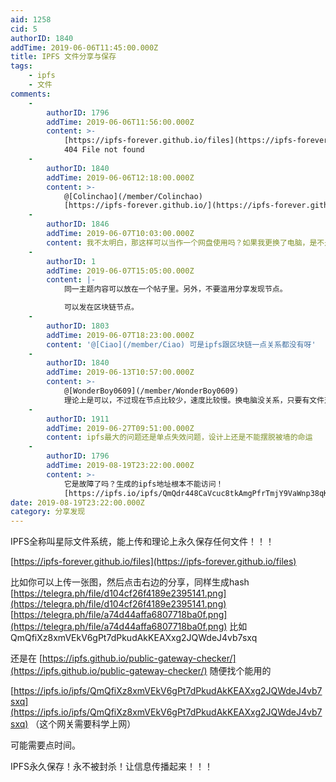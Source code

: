 ```yaml
---
aid: 1258
cid: 5
authorID: 1840
addTime: 2019-06-06T11:45:00.000Z
title: IPFS 文件分享与保存
tags:
    - ipfs
    - 文件
comments:
    -
        authorID: 1796
        addTime: 2019-06-06T11:56:00.000Z
        content: >-
            [https://ipfs-forever.github.io/files](https://ipfs-forever.github.io/files)
            404 File not found
    -
        authorID: 1840
        addTime: 2019-06-06T12:18:00.000Z
        content: >-
            @[Colinchao](/member/Colinchao)
            [https://ipfs-forever.github.io/](https://ipfs-forever.github.io/)
    -
        authorID: 1846
        addTime: 2019-06-07T10:03:00.000Z
        content: 我不太明白，那这样可以当作一个网盘使用吗？如果我更换了电脑，是不是就不能找到以往的文件列表了？
    -
        authorID: 1
        addTime: 2019-06-07T15:05:00.000Z
        content: |-
            同一主题内容可以放在一个帖子里。另外，不要滥用分享发现节点。

            可以发在区块链节点。
    -
        authorID: 1803
        addTime: 2019-06-07T18:23:00.000Z
        content: '@[Ciao](/member/Ciao) 可是ipfs跟区块链一点关系都没有呀'
    -
        authorID: 1840
        addTime: 2019-06-13T10:57:00.000Z
        content: >-
            @[WonderBoy0609](/member/WonderBoy0609)
            理论上是可以，不过现在节点比较少，速度比较慢。换电脑没关系，只要有文件对应hash值，任一联网电脑都可访问。
    -
        authorID: 1911
        addTime: 2019-06-27T09:51:00.000Z
        content: ipfs最大的问题还是单点失效问题，设计上还是不能摆脱被墙的命运
    -
        authorID: 1796
        addTime: 2019-08-19T23:22:00.000Z
        content: >-
            它是故障了吗？生成的ipfs地址根本不能访问！
            [https://ipfs.io/ipfs/QmQdr448CaVcuc8tkAmgPfrTmjY9VaWnp38qKqSLUto2Az](https://ipfs.io/ipfs/QmQdr448CaVcuc8tkAmgPfrTmjY9VaWnp38qKqSLUto2Az)
date: 2019-08-19T23:22:00.000Z
category: 分享发现
---
```


IPFS全称叫星际文件系统，能上传和理论上永久保存任何文件！！！

[https://ipfs-forever.github.io/files](https://ipfs-forever.github.io/files)

比如你可以上传一张图，然后点击右边的分享，同样生成hash [https://telegra.ph/file/d104cf26f4189e2395141.png](https://telegra.ph/file/d104cf26f4189e2395141.png) [https://telegra.ph/file/a74d44affa6807718ba0f.png](https://telegra.ph/file/a74d44affa6807718ba0f.png) 比如 QmQfiXz8xmVEkV6gPt7dPkudAkKEAXxg2JQWdeJ4vb7sxq

还是在 [https://ipfs.github.io/public-gateway-checker/](https://ipfs.github.io/public-gateway-checker/) 随便找个能用的

[https://ipfs.io/ipfs/QmQfiXz8xmVEkV6gPt7dPkudAkKEAXxg2JQWdeJ4vb7sxq](https://ipfs.io/ipfs/QmQfiXz8xmVEkV6gPt7dPkudAkKEAXxg2JQWdeJ4vb7sxq) （这个网关需要科学上网）

可能需要点时间。

IPFS永久保存！永不被封杀！让信息传播起来！！！
